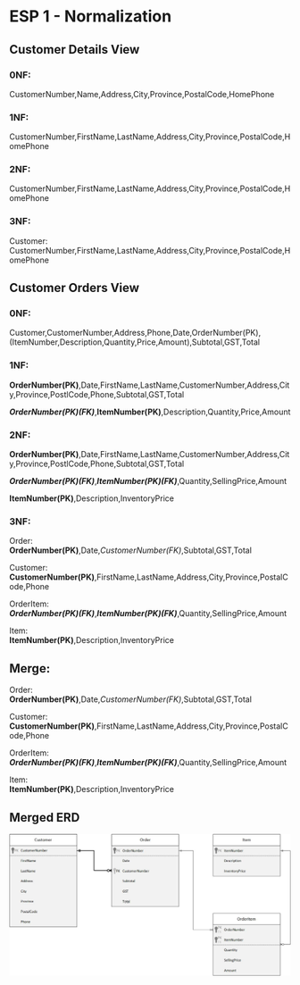 # ESP 1 - Normalization

## Customer Details View
### 0NF:
CustomerNumber,Name,Address,City,Province,PostalCode,HomePhone
### 1NF:
CustomerNumber,FirstName,LastName,Address,City,Province,PostalCode,HomePhone
### 2NF:
CustomerNumber,FirstName,LastName,Address,City,Province,PostalCode,HomePhone
### 3NF:
Customer:<br>
CustomerNumber,FirstName,LastName,Address,City,Province,PostalCode,HomePhone
## Customer Orders View
### 0NF:
Customer,CustomerNumber,Address,Phone,Date,OrderNumber(PK),(ItemNumber,Description,Quantity,Price,Amount),Subtotal,GST,Total
### 1NF:
**OrderNumber(PK)**,Date,FirstName,LastName,CustomerNumber,Address,City,Province,PostlCode,Phone,Subtotal,GST,Total

***OrderNumber(PK)(FK)***,**ItemNumber(PK)**,Description,Quantity,Price,Amount
### 2NF:
**OrderNumber(PK)**,Date,FirstName,LastName,CustomerNumber,Address,City,Province,PostlCode,Phone,Subtotal,GST,Total

***OrderNumber(PK)(FK)***,***ItemNumber(PK)(FK)***,Quantity,SellingPrice,Amount

**ItemNumber(PK)**,Description,InventoryPrice
### 3NF:
Order:<br>
**OrderNumber(PK)**,Date,_CustomerNumber(FK)_,Subtotal,GST,Total

Customer:<br>
**CustomerNumber(PK)**,FirstName,LastName,Address,City,Province,PostalCode,Phone

OrderItem:<br>
***OrderNumber(PK)(FK)***,***ItemNumber(PK)(FK)***,Quantity,SellingPrice,Amount

Item:<br>
**ItemNumber(PK)**,Description,InventoryPrice
## Merge:
Order:<br>
**OrderNumber(PK)**,Date,_CustomerNumber(FK)_,Subtotal,GST,Total

Customer:<br>
**CustomerNumber(PK)**,FirstName,LastName,Address,City,Province,PostalCode,Phone

OrderItem:<br>
***OrderNumber(PK)(FK)***,***ItemNumber(PK)(FK)***,Quantity,SellingPrice,Amount

Item:<br>
**ItemNumber(PK)**,Description,InventoryPrice

## Merged ERD
![ESP1-MergedERD](images/ESP1-MergedERD.jpg)
